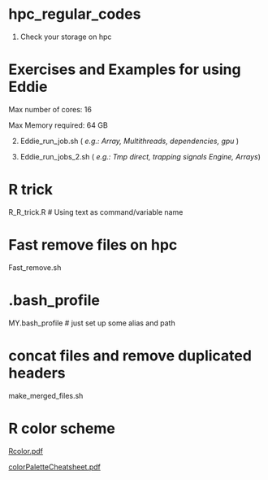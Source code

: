 # hpc_regular_codes
1. Check your storage on hpc

# Exercises and Examples for using Eddie

Max number of cores: 16

Max Memory required: 64 GB

2. Eddie_run_job.sh ( *e.g.: Array, Multithreads, dependencies, gpu* )

3. Eddie_run_jobs_2.sh ( *e.g.: Tmp direct, trapping signals Engine, Arrays*)

# R trick

R_R_trick.R # Using text as command/variable name 

# Fast remove files on hpc

Fast_remove.sh

# .bash_profile

MY.bash_profile # just set up some alias and path

# concat files and remove duplicated headers

make_merged_files.sh

# R color scheme

[Rcolor.pdf](http://www.stat.columbia.edu/~tzheng/files/Rcolor.pdf)

[colorPaletteCheatsheet.pdf](https://www.nceas.ucsb.edu/sites/default/files/2020-04/colorPaletteCheatsheet.pdf)
